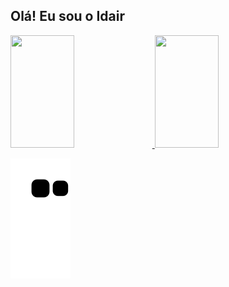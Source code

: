 ## Olá! Eu sou o Idair 
<div>
  <a href="https://github.com/idairfguido">
  <img width="45%" height="180em" src="https://github-readme-stats.vercel.app/api?username=idairfguido&show_icons=true&theme=dracula&include_all_commits=true&count_private=true"/>
  <img width="45%" height="180em" src="https://github-readme-stats.vercel.app/api/top-langs/?username=idairfguido&layout=compact&langs_count=7&theme=dracula"/>
</div>
 
![Snake animation](https://github.com/idairfguido/idairfguido/blob/output/github-contribution-grid-snake.svg)

